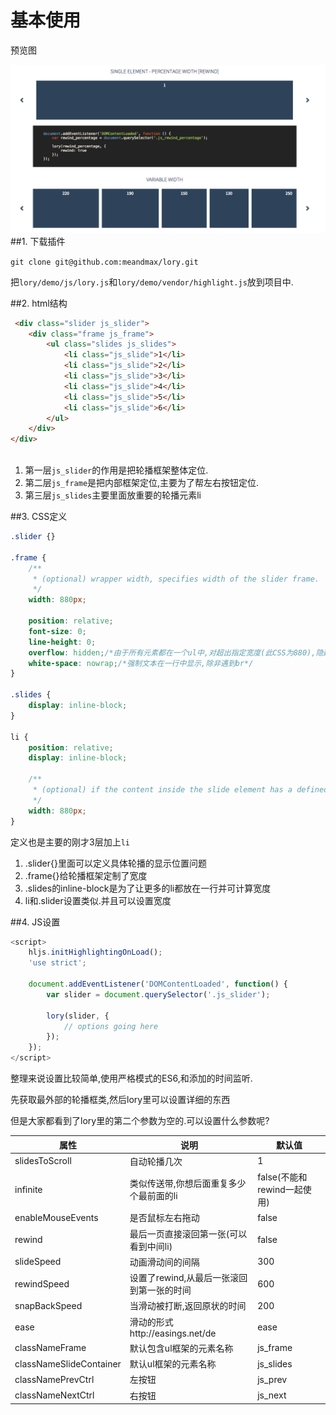 # 基本使用

预览图

![Lory预览图](QQ20160120-1.png)
##1. 下载插件

`git clone git@github.com:meandmax/lory.git`

把`lory/demo/js/lory.js`和`lory/demo/vendor/highlight.js`放到项目中.

##2. html结构

```html
 <div class="slider js_slider">
    <div class="frame js_frame">
        <ul class="slides js_slides">
            <li class="js_slide">1</li>
            <li class="js_slide">2</li>
            <li class="js_slide">3</li>
            <li class="js_slide">4</li>
            <li class="js_slide">5</li>
            <li class="js_slide">6</li>
        </ul>
    </div>
</div>
            
```

1. 第一层`js_slider`的作用是把轮播框架整体定位.
2. 第二层`js_frame`是把内部框架定位,主要为了帮左右按钮定位.
3. 第三层`js_slides`主要里面放重要的轮播元素li

##3. CSS定义

```css
.slider {}

.frame {
    /**
     * (optional) wrapper width, specifies width of the slider frame.
     */
    width: 880px;

    position: relative;
    font-size: 0;
    line-height: 0;
    overflow: hidden;/*由于所有元素都在一个ul中,对超出指定宽度(此CSS为880),隐藏元素.*/
    white-space: nowrap;/*强制文本在一行中显示,除非遇到br*/
}

.slides {
    display: inline-block;
}

li {
    position: relative;
    display: inline-block;

    /**
     * (optional) if the content inside the slide element has a defined size.
     */
    width: 880px;
}
```

定义也是主要的刚才3层加上`li`

1. .slider{}里面可以定义具体轮播的显示位置问题
2. .frame{}给轮播框架定制了宽度
3. .slides的inline-block是为了让更多的li都放在一行并可计算宽度
4. li和.slider设置类似.并且可以设置宽度

##4. JS设置

```javascript
<script>
    hljs.initHighlightingOnLoad();
    'use strict';

    document.addEventListener('DOMContentLoaded', function() {
        var slider = document.querySelector('.js_slider');

        lory(slider, {
            // options going here
        });
    });
</script>
```

整理来说设置比较简单,使用严格模式的ES6,和添加的时间监听.

先获取最外部的轮播框类,然后lory里可以设置详细的东西

但是大家都看到了lory里的第二个参数为空的.可以设置什么参数呢?

| 属性                    | 说明                                      | 默认值                      |
|-------------------------|-------------------------------------------|-----------------------------|
| slidesToScroll          | 自动轮播几次                              | 1                           |
| infinite                | 类似传送带,你想后面重复多少个最前面的li   | false(不能和rewind一起使用) |
| enableMouseEvents       | 是否鼠标左右拖动                          | false                       |
| rewind                  | 最后一页直接滚回第一张(可以看到中间li)    | false                       |
| slideSpeed              | 动画滑动间的间隔                          | 300                         |
| rewindSpeed             | 设置了rewind,从最后一张滚回到第一张的时间 | 600                         |
| snapBackSpeed           | 当滑动被打断,返回原状的时间               | 200                         |
| ease                    | 滑动的形式http://easings.net/de           | ease                        |
| classNameFrame          | 默认包含ul框架的元素名称                  | js_frame                    |
| classNameSlideContainer | 默认ul框架的元素名称                      | js_slides                   |
| classNamePrevCtrl       | 左按钮                                    | js_prev                     |
| classNameNextCtrl       | 右按钮                                    | js_next                     |

